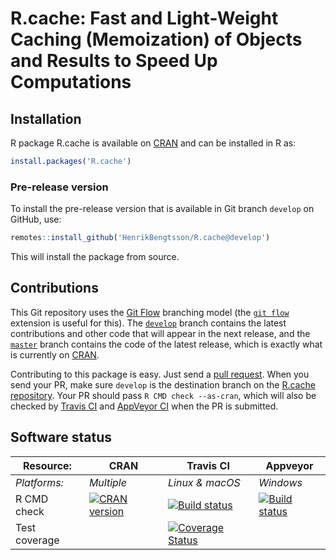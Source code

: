 # R.cache: Fast and Light-Weight Caching (Memoization) of Objects and Results to Speed Up Computations


## Installation
R package R.cache is available on [CRAN](https://cran.r-project.org/package=R.cache) and can be installed in R as:
```r
install.packages('R.cache')
```

### Pre-release version

To install the pre-release version that is available in Git branch `develop` on GitHub, use:
```r
remotes::install_github('HenrikBengtsson/R.cache@develop')
```
This will install the package from source.  



## Contributions

This Git repository uses the [Git Flow](http://nvie.com/posts/a-successful-git-branching-model/) branching model (the [`git flow`](https://github.com/petervanderdoes/gitflow-avh) extension is useful for this).  The [`develop`](https://github.com/HenrikBengtsson/R.cache/tree/develop) branch contains the latest contributions and other code that will appear in the next release, and the [`master`](https://github.com/HenrikBengtsson/R.cache) branch contains the code of the latest release, which is exactly what is currently on [CRAN](https://cran.r-project.org/package=R.cache).

Contributing to this package is easy.  Just send a [pull request](https://help.github.com/articles/using-pull-requests/).  When you send your PR, make sure `develop` is the destination branch on the [R.cache repository](https://github.com/HenrikBengtsson/R.cache).  Your PR should pass `R CMD check --as-cran`, which will also be checked by <a href="https://travis-ci.org/HenrikBengtsson/R.cache">Travis CI</a> and <a href="https://ci.appveyor.com/project/HenrikBengtsson/r-cache">AppVeyor CI</a> when the PR is submitted.


## Software status

| Resource:     | CRAN        | Travis CI       | Appveyor         |
| ------------- | ------------------- | --------------- | ---------------- |
| _Platforms:_  | _Multiple_          | _Linux & macOS_ | _Windows_        |
| R CMD check   | <a href="https://cran.r-project.org/web/checks/check_results_R.cache.html"><img border="0" src="http://www.r-pkg.org/badges/version/R.cache" alt="CRAN version"></a> | <a href="https://travis-ci.org/HenrikBengtsson/R.cache"><img src="https://travis-ci.org/HenrikBengtsson/R.cache.svg" alt="Build status"></a>   | <a href="https://ci.appveyor.com/project/HenrikBengtsson/r-cache"><img src="https://ci.appveyor.com/api/projects/status/github/HenrikBengtsson/R.cache?svg=true" alt="Build status"></a> |
| Test coverage |                     | <a href="https://codecov.io/gh/HenrikBengtsson/R.cache"><img src="https://codecov.io/gh/HenrikBengtsson/R.cache/branch/develop/graph/badge.svg" alt="Coverage Status"/></a>     |                  |
